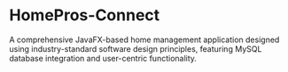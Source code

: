 # HomePros-Connect
A comprehensive JavaFX-based home management application designed using industry-standard software design principles, featuring MySQL database integration and user-centric functionality.
